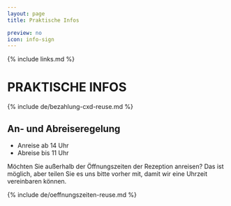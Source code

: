 ```yaml
---
layout: page
title: Praktische Infos

preview: no
icon: info-sign
---
```


{% include links.md %}

# PRAKTISCHE INFOS

{% include de/bezahlung-cxd-reuse.md %}

## An- und Abreiseregelung
- Anreise ab 14 Uhr 
- Abreise bis 11 Uhr

Möchten Sie außerhalb der Öffnungszeiten der Rezeption anreisen? Das ist möglich, aber teilen Sie es uns bitte vorher mit, damit wir eine Uhrzeit vereinbaren können.

{% include de/oeffnungszeiten-reuse.md %}
